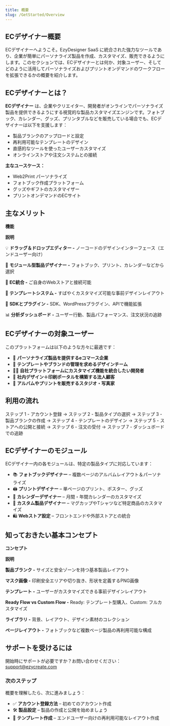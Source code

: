 ```yaml
---
title: 概要
slug: /GetStarted/Overview
---
```


## **ECデザイナー概要**

ECデザイナーへようこそ。EzyDesigner SaaS に統合された強力なツールであり、企業が簡単にパーソナライズ製品を作成、カスタマイズ、販売できるようにします。このセクションでは、ECデザイナーとは何か、対象ユーザー、そしてどのように活用してパーソナライズおよびプリントオンデマンドのワークフローを拡張できるかの概要を紹介します。

## **ECデザイナーとは？**

**ECデザイナー** は、企業やクリエイター、開発者がオンラインでパーソナライズ製品を提供できるようにする視覚的な製品カスタマイズエンジンです。フォトブック、カレンダー、グッズ、プリンタブルなどを販売している場合でも、ECデザイナーは以下を支援します：

* 製品ブランクのアップロードと設定
* 再利用可能なテンプレートのデザイン
* 直感的なツールを使ったユーザーカスタマイズ
* オンラインストアや注文システムとの接続

**主なユースケース：**

* Web2Print パーソナライズ
* フォトブック作成プラットフォーム
* グッズやギフトのカスタマイザー
* プリントオンデマンドのECサイト

## **主なメリット**

**機能**

**説明**

💡 **ドラッグ＆ドロップエディター -** ノーコードのデザインインターフェース（エンドユーザー向け）

🧩 **モジュール型製品デザイナー -** フォトブック、プリント、カレンダーなどから選択

🛒 **EC統合 -** ご自身のWebストアと接続可能

📐 **テンプレートシステム -** すばやくカスタマイズ可能な事前デザインレイアウト

🔌 **SDKとプラグイン -** SDK、WordPressプラグイン、APIで機能拡張

📊 **分析ダッシュボード -** ユーザー行動、製品パフォーマンス、注文状況の追跡

## **ECデザイナーの対象ユーザー**

このプラットフォームは以下のような方々に最適です：

* 🏪 **パーソナライズ製品を提供するeコマース企業**
* 🎨 **テンプレートやブランドの管理を求めるデザインチーム**
* 🧑‍💻 **自社プラットフォームにカスタマイズ機能を統合したい開発者**
* 🏢 **社内デザイン＋印刷ポータルを構築する法人顧客**
* 📸 **アルバムやプリントを販売するスタジオ・写真家**

## **利用の流れ**

ステップ 1 - アカウント登録 → ステップ 2 - 製品タイプの選択 → ステップ 3 - 製品ブランクの作成 → ステップ 4 - テンプレートのデザイン → ステップ 5 - ストアへの公開と接続 → ステップ 6 - 注文の受付 → ステップ 7 - ダッシュボードでの追跡

## **ECデザイナーのモジュール**

ECデザイナー内の各モジュールは、特定の製品タイプに対応しています：

* 📚 **フォトブックデザイナー** – 複数ページのアルバムレイアウト＆パーソナライズ
* 🖨️ **プリントデザイナー** – 単ページのプリント、ポスター、グッズ
* 📅 **カレンダーデザイナー** – 月間・年間カレンダーのカスタマイズ
* 🧩 **カスタム製品デザイナー** – マグカップやTシャツなど特定商品のカスタマイズ
* 🛍️ **Webストア設定** – フロントエンドや外部ストアとの統合

## **知っておきたい基本コンセプト**

**コンセプト**

**説明**

**製品ブランク -** サイズと安全ゾーンを持つ基本製品レイアウト

**マスク画像 -** 印刷安全エリアや切り抜き、形状を定義するPNG画像

**テンプレート -** ユーザーがカスタマイズできる事前デザインレイアウト

**Ready Flow vs Custom Flow -** Ready: テンプレート型購入、Custom: フルカスタマイズ

**ライブラリ -** 背景、レイアウト、デザイン素材のコレクション

**ページレイアウト -** フォトブックなど複数ページ製品の再利用可能な構成

## **サポートを受けるには**

開始時にサポートが必要ですか？お問い合わせください：support@ezycreate.com

### **次のステップ**

概要を理解したら、次に進みましょう：

* ✅ **アカウント登録方法** – 初めてのアカウント作成
* 🛠️ **製品設定** – 製品の作成と公開を始めましょう
* 🧩 **テンプレート作成** – エンドユーザー向けの再利用可能なレイアウト作成

